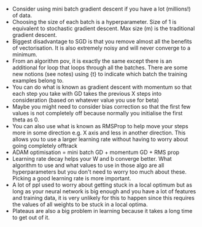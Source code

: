 - Consider using mini batch gradient descent if you have a lot (millions!) of data.
- Choosing the size of each batch is a hyperparameter. Size of 1 is equivalent to stochastic gradient descent. Max size (m) is the traditional gradient descent.
- Biggest disadvantage to SGD is that you remove almost all the benefits of vectorisation. It is also extremely noisy and will never converge to a minimum.
- From an algorithm pov, it is exactly the same except there is an additional for loop that loops through all the batches. There are some new notions (see notes) using {t} to indicate which batch the training examples belong to.
- You can do what is known as gradient descent with momentum so that each step you take with GD takes the previous X steps into consideration (based on whatever value you use for beta)
- Maybe you might need to consider bias correction so that the first few values is not completely off because normally you initialise the first theta as 0.
- You can also use what is known as RMSProp to help move your steps more in some direction e.g. X axis and less in another direction. This allows you to use a larger learning rate without having to worry about going completely offtrack
- ADAM optimisation = mini batch GD + momentum GD + RMS prop
- Learning rate decay helps your W and b converge better. What algorithm to use and what values to use in those algo are all hyperparameters but you don't need to worry too much about these. Picking a good learning rate is more important.
- A lot of ppl used to worry about getting stuck in a local optimum but as long as your neural network is big enough and you have a lot of features and training data, it is very unlikely for this to happen since this requires the values of all weights to be stuck in a local optima.
- Plateaus are also a big problem in learning because it takes a long time to get out of it.